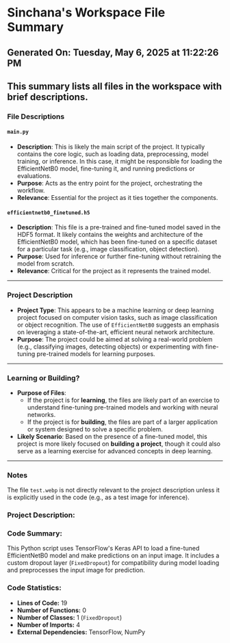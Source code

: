 # Sinchana's Workspace File Summary
## Generated On: Tuesday, May 6, 2025 at 11:22:26 PM
This summary lists all files in the workspace with brief descriptions.
---
### File Descriptions

#### `main.py`
- **Description**: This is likely the main script of the project. It typically contains the core logic, such as loading data, preprocessing, model training, or inference. In this case, it might be responsible for loading the EfficientNetB0 model, fine-tuning it, and running predictions or evaluations.
- **Purpose**: Acts as the entry point for the project, orchestrating the workflow.
- **Relevance**: Essential for the project as it ties together the components.

#### `efficientnetb0_finetuned.h5`
- **Description**: This file is a pre-trained and fine-tuned model saved in the HDF5 format. It likely contains the weights and architecture of the EfficientNetB0 model, which has been fine-tuned on a specific dataset for a particular task (e.g., image classification, object detection).
- **Purpose**: Used for inference or further fine-tuning without retraining the model from scratch.
- **Relevance**: Critical for the project as it represents the trained model.

---

### Project Description
- **Project Type**: This appears to be a machine learning or deep learning project focused on computer vision tasks, such as image classification or object recognition. The use of `EfficientNetB0` suggests an emphasis on leveraging a state-of-the-art, efficient neural network architecture.
- **Purpose**: The project could be aimed at solving a real-world problem (e.g., classifying images, detecting objects) or experimenting with fine-tuning pre-trained models for learning purposes.

---

### Learning or Building?
- **Purpose of Files**: 
  - If the project is for **learning**, the files are likely part of an exercise to understand fine-tuning pre-trained models and working with neural networks.
  - If the project is for **building**, the files are part of a larger application or system designed to solve a specific problem.
- **Likely Scenario**: Based on the presence of a fine-tuned model, this project is more likely focused on **building a project**, though it could also serve as a learning exercise for advanced concepts in deep learning.

---

### Notes
The file `test.webp` is not directly relevant to the project description unless it is explicitly used in the code (e.g., as a test image for inference). 
### Project Description:
 ### Code Summary:
This Python script uses TensorFlow's Keras API to load a fine-tuned EfficientNetB0 model and make predictions on an input image. It includes a custom dropout layer (`FixedDropout`) for compatibility during model loading and preprocesses the input image for prediction.

### Code Statistics:
- **Lines of Code:** 19  
- **Number of Functions:** 0  
- **Number of Classes:** 1 (`FixedDropout`)  
- **Number of Imports:** 4  
- **External Dependencies:** TensorFlow, NumPy
